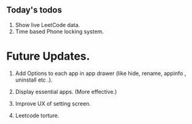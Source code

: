 ## Today's todos
1. Show live LeetCode data.
2. Time based Phone locking system.



# Future Updates.
1. Add Options to each app in app drawer (like hide, rename, appinfo , uninstall etc .).
1. Display essential apps. (More effective.)
2. Improve UX of setting screen.

3. Leetcode torture.
